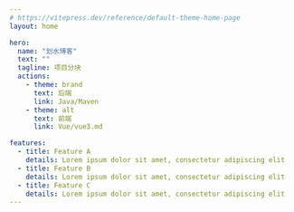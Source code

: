```yaml
---
# https://vitepress.dev/reference/default-theme-home-page
layout: home

hero:
  name: "划水博客"
  text: ""
  tagline: 项目分块
  actions:
    - theme: brand
      text: 后端
      link: Java/Maven
    - theme: alt
      text: 前端
      link: Vue/vue3.md

features:
  - title: Feature A
    details: Lorem ipsum dolor sit amet, consectetur adipiscing elit
  - title: Feature B
    details: Lorem ipsum dolor sit amet, consectetur adipiscing elit
  - title: Feature C
    details: Lorem ipsum dolor sit amet, consectetur adipiscing elit
---
```


